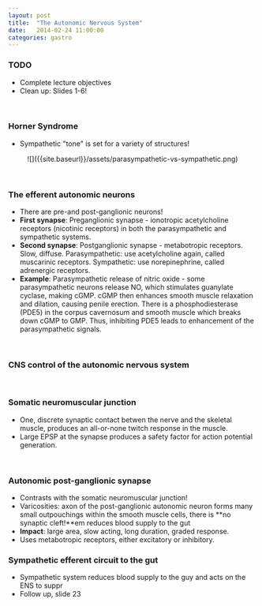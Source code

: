 ```yaml
---
layout: post
title:  "The Autonomic Nervous System"
date:   2014-02-24 11:00:00
categories: gastro
---
```


### TODO
- Complete lecture objectives
- Clean up: Slides 1-6!

<span><br></span>


### Horner Syndrome
- Sympathetic "tone" is set for a variety of structures!

<!-- TODO: Shrink by 25% -->
<div style="text-align:center;" markdown="1">
![]({{site.baseurl}}/assets/parasympathetic-vs-sympathetic.png)
</div>

<span><br></span>

### The efferent autonomic neurons
- There are pre-and post-ganglionic neurons!
- **First synapse**: Preganglionic synapse - ionotropic acetylcholine receptors (nicotinic receptors) in both the parasympathetic and sympathetic systems. 
- **Second synapse**: Postganglionic synapse - metabotropic receptors. Slow, diffuse. Parasympathetic: use acetylcholine again, called muscarinic receptors. Sympathetic: use norepinephrine, called adrenergic receptors.
- **Example**: Parasympathetic release of nitric oxide -  some parasympathetic neurons release NO, which stimulates guanylate cyclase, making cGMP. cGMP then enhances smooth muscle relaxation and dilation, causing penile erection. There is a phosphodiesterase (PDE5) in the corpus cavernosum and smooth muscle which breaks down cGMP to GMP. Thus, inhibiting PDE5 leads to enhancement of the parasympathetic signals.

<span><br></span>

### CNS control of the autonomic nervous system

<span><br></span>

### Somatic neuromuscular junction
- One, discrete synaptic contact betwen the nerve and the skeletal muscle, produces an all-or-none twitch response in the muscle.
- Large EPSP at the synapse produces a safety factor for action potential generation.

<span><br></span>

### Autonomic post-ganglionic synapse
- Contrasts with the somatic neuromuscular junction!
- Varicosities: axon of the post-ganglionic autonomic neuron forms many small outpouchings within the smooth muscle cells, there is **no synaptic cleft!**em reduces blood supply to the gut
- **Impact**: large area, slow acting, long duration, graded response.
- Uses metabotropic receptors, either excitatory or inhibitory.

### Sympathetic efferent circuit to the gut
- Sympathetic system reduces blood supply to the guy and acts on the ENS to suppr
- Follow up, slide 23
